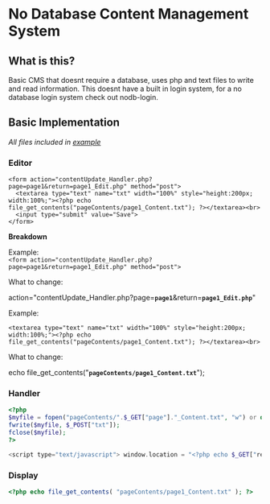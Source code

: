 # No Database Content Management System

## What is this?
Basic CMS that doesnt require a database, uses php and text files to write and read information. This doesnt have a built in login system, for a no database login system check out nodb-login.

## Basic Implementation
*All files included in [example](https://github.com/isteinbrook/nodb-cms/tree/master/example)*
### Editor
```
<form action="contentUpdate_Handler.php?page=page1&return=page1_Edit.php" method="post">
  <textarea type="text" name="txt" width="100%" style="height:200px; width:100%;"><?php echo file_get_contents("pageContents/page1_Content.txt"); ?></textarea><br>
  <input type="submit" value="Save">
</form>
```
**Breakdown**

Example:<br>
```<form action="contentUpdate_Handler.php?page=page1&return=page1_Edit.php" method="post">```

What to change:

action="contentUpdate_Handler.php?page=**`page1`**&return=**`page1_Edit.php`**"

Example:

```<textarea type="text" name="txt" width="100%" style="height:200px; width:100%;"><?php echo file_get_contents("pageContents/page1_Content.txt"); ?></textarea><br>```

What to change:

echo file_get_contents("**`pageContents/page1_Content.txt`**");

### Handler
```php
<?php
$myfile = fopen("pageContents/".$_GET["page"]."_Content.txt", "w") or die("Unable to open file!");
fwrite($myfile, $_POST["txt"]);
fclose($myfile);
?>

<script type="text/javascript"> window.location = "<?php echo $_GET["return"] ?>"</script>
```

### Display
```php
<?php echo file_get_contents( "pageContents/page1_Content.txt" ); ?>
```
